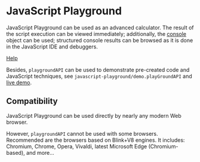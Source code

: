 # JavaScript Playground

JavaScript Playground can be used as an advanced calculator. The result of the script execution can be viewed immediately; additionally, the [console](https://developer.mozilla.org/en-US/docs/Web/API/console) object can be used; structured console results can be browsed as it is done in the JavaScript IDE and debuggers.

[Help](https://SAKryukov.github.io/javascript-playground/JavaScript.Playground/help.html)

Besides, `playgroundAPI` can be used to demonstrate pre-created code and JavaScript techniques, see `javascript-playground/demo.playGroundAPI` and [live demo](https://SAKryukov.github.io/javascript-playground/demo.playGroundAPI/).

## Compatibility

JavaScript Playground can be used directly by nearly any modern Web browser.

However, `playgroundAPI` cannot be used with some browsers. Recommended are the browsers based on Blink+V8 engines. It includes: Chromium, Chrome, Opera, Vivaldi, latest Microsoft Edge (Chromium-based), and more...
